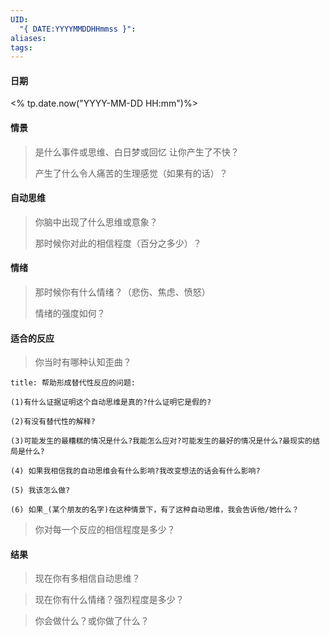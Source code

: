 ```yaml
---
UID:
  "{ DATE:YYYYMMDDHHmmss }": 
aliases: 
tags:
---
```


#### 日期
<% tp.date.now("YYYY-MM-DD HH:mm")%>

#### 情景

> 是什么事件或思维、白日梦或回忆 让你产生了不快？
>
> 产生了什么令人痛苦的生理感觉（如果有的话）？

 

#### 自动思维

> 你脑中出现了什么思维或意象？
>
> 那时候你对此的相信程度（百分之多少）？


#### 情绪

> 那时候你有什么情绪？（悲伤、焦虑、愤怒）
>
> 情绪的强度如何？


#### 适合的反应

> 你当时有哪种认知歪曲？

```ad-quote
title: 帮助形成替代性反应的问题:

(1)有什么证据证明这个自动思维是真的?什么证明它是假的?

(2)有没有替代性的解释?

(3)可能发生的最糟糕的情况是什么?我能怎么应对?可能发生的最好的情况是什么?最现实的结局是什么?

(4) 如果我相信我的自动思维会有什么影响?我改变想法的话会有什么影响? 

(5) 我该怎么做? 

(6) 如果_(某个朋友的名字)在这种情景下，有了这种自动思维，我会告诉他/她什么？

```

> 你对每一个反应的相信程度是多少？


#### 结果

> 现在你有多相信自动思维？



> 现在你有什么情绪？强烈程度是多少？



> 你会做什么？或你做了什么？


